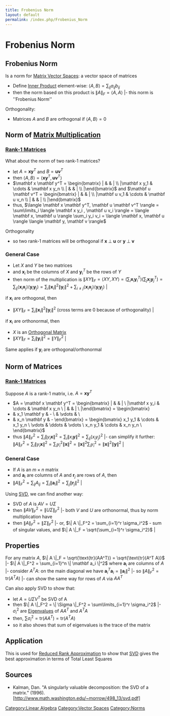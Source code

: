 ```yaml
---
title: Frobenius Norm
layout: default
permalink: /index.php/Frobenius_Norm
---
```


# Frobenius Norm

## Frobenius Norm
Is a norm for [Matrix Vector Spaces](Matrix_Vector_Spaces): a vector space of matrices
- Define [Inner Product](Inner_Product) element-wise: $\langle A, B \rangle = \sum_{ij} a_{ij} b_{ij}$
- then the norm based on this product is $\|  A \|_F = \langle A, A \rangle$ |- this norm is ''Frobenius Norm''


Orthogonality:
- Matrices $A$ and $B$ are orthogonal if $\langle A, B \rangle = 0$


## Norm of [Matrix Multiplication](Matrix_Multiplication)
### [Rank-1 Matrices](Outer_Product)
What about the norm of two rank-1 matrices?
- let $A = \mathbf x \mathbf y^T$ and $B = \mathbf u \mathbf v^T$ 
- then $\langle A, B \rangle = \langle \mathbf x \mathbf y^T, \mathbf u \mathbf v^T \rangle$
- $\mathbf x \mathbf y^T = \begin{bmatrix}
|  & & | \\ |\mathbf x y_1 & \cdots & \mathbf x y_n \\ 
|  & & | \\ |\end{bmatrix}$ and $\mathbf u \mathbf v^T = \begin{bmatrix}
|  & & | \\ |\mathbf u v_1 & \cdots & \mathbf u v_n \\ 
|  & & | \\ |\end{bmatrix}$
- thus, $\langle \mathbf x \mathbf y^T, \mathbf u \mathbf v^T \rangle = \sum\limits_i \langle \mathbf x y_i , \mathbf u v_i \rangle = \langle \mathbf x, \mathbf u \rangle \sum_i y_i v_i = \langle \mathbf x, \mathbf u \rangle  \langle \mathbf y, \mathbf v \rangle$


Orthogonality
- so two rank-1 matrices will be orthogonal if $\mathbf x \; \bot \; \mathbf u$ or $\mathbf y \; \bot \; \mathbf v$


### General Case
- Let $X$ and $Y$ be two matrices
- and $\mathbf x_i$ be the columns of $X$ and $\mathbf y_i^T$ be the rows of $Y$
- then norm of the multiplication is $\|  XY \|_F = \langle XY, XY \rangle = (\sum_i \mathbf x_i \mathbf y_i^T) (\sum_j \mathbf x_j \mathbf y_j^T) = \sum_{ij} \langle \mathbf x_i \mathbf x_j \rangle \langle \mathbf y_i \mathbf y_j \rangle = \sum_i \| \mathbf x_i \|^2 \| \mathbf y_i \|^2 + \sum_{i \ne j} \langle \mathbf x_i \mathbf x_j \rangle \langle \mathbf y_i \mathbf y_j \rangle$ |

if $\mathbf x_i$ are orthogonal, then
- $\|  XY \|_F = \sum_i \| \mathbf x_i \|^2 \| \mathbf y_i \|^2$ (cross terms are 0 because of orthogonality) |

if $\mathbf x_i$ are orthonormal, then
- $X$ is an [Orthogonal Matrix](Orthogonal_Matrix)
- $\|  XY \|_F = \sum_i \| \mathbf y_i \|^2 = \| Y \|^2_F$ |

Same applies if $\mathbf y_i$ are orthogonal/orthonormal 



## Norm of Matrices
### [Rank-1 Matrices](Outer_Product)
Suppose $A$ is a rank-1 matrix, i.e. $A = \mathbf x \mathbf y^T$
- $A = \mathbf x \mathbf y^T = \begin{bmatrix}
|  & & | \\ |\mathbf x y_i & \cdots & \mathbf x y_n \\
|  & & | \\ |\end{bmatrix} = 
\begin{bmatrix}
- & x_1 \mathbf y & - \\
 & \vdots &  \\
- & x_n \mathbf y & - 
\end{bmatrix} =
\begin{bmatrix}
x_1 y_1 & \cdots & x_1 y_n \\
\vdots & \ddots & \vdots \\
x_n y_1 & \cdots & x_n y_n \\
\end{bmatrix}$ 
- thus $\|  A \|^2_F = \sum_i \| y_i \mathbf x \|^2 = \sum_i \| x_i \mathbf y \|^2 = \sum_{ij} (x_i y_j)^2$ |- can simplify it further: $\|  A \|^2_F = \sum_i \| y_i \mathbf x \|^2 = \sum_i y_i^2 \| \mathbf x \|^2 = \| \mathbf x \|^2 \sum_i y_i^2 = \| \mathbf x \|^2 \| \mathbf y \|^2$ |


### General Case
- If $A$ is an $m \times n$ matrix 
- and $\mathbf a_i$ are columns of $A$ and $\mathbf r_j$ are rows of $A$, then
- $\|  A \|^2_F = \sum_{ij} A_{ij} = \sum_i \| \mathbf a_i \|^2 = \sum_j \| \mathbf r_j \|^2$ |

Using [SVD](SVD), we can find another way:
- SVD of $A$ is $A V = U \Sigma$
- then $\|  A V \|_F^2 = \| U \Sigma \|_F^2$ |- both $V$ and $U$ are orthonormal, thus by norm multiplication have 
- then $\|  A \|_F^2 = \| \Sigma \|_F^2$ |- or, $\|  A \|_F^2 = \sum_{i=1}^r \sigma_i^2$ - sum of singular values, and $\| A \|_F = \sqrt{\sum_{i=1}^r \sigma_i^2}$ |

## Properties
For any matrix $A$, $\|  A \|_F = \sqrt{\text{tr}(AA^T)} = \sqrt{\text{tr}(A^T A)}$ |- $\|  A \|_F^2 = \sum_{i=1}^n \| \mathbf a_i \|^2$ where $\mathbf a_i$ are columns of $A$  |- consider $A^T A$: on the main diagonal we have $\mathbf a_i^T \mathbf a_i = \|  \mathbf a_i \|^2$ |- so $\|  A \|_F^2 = \text{tr}(A^T A)$ |- can show the same way for rows of $A$ via $A A^T$


Can also apply SVD to show that:
- let $A = U \Sigma V^T$ be SVD of A
- then $\|  A \|_F^2 = \| \Sigma \|_F^2 = \sum\limits_{i=1}^r \sigma_i^2$ |- $\sigma_i^2$ are [Eigenvalues](Eigenvalues) of $AA^T$ and $A^TA$
- then, $\sum \sigma_i^2 = \text{tr}(A A^T) = \text{tr}(A^T A)$ 
- so it also shows that sum of eigenvalues is the trace of the matrix


## Application
This is used for [Reduced Rank Approximation](Reduced_Rank_Approximation) to show that [SVD](SVD) gives the best approximation in terms of Total Least Squares


## Sources
- Kalman, Dan. "A singularly valuable decomposition: the SVD of a matrix." (1996). [http://www.math.washington.edu/~morrow/498_13/svd.pdf]


[Category:Linear Algebra](Category_Linear_Algebra)
[Category:Vector Spaces](Category_Vector_Spaces)
[Category:Norms](Category_Norms)